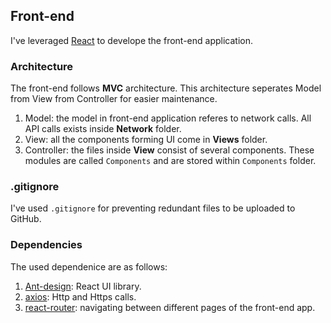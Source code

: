 ## Front-end

I've leveraged [React](https://reactjs.org/) to develope the front-end application.

### Architecture

The front-end follows **MVC** architecture. This architecture seperates Model from View from Controller for easier maintenance.

1. Model: the model in front-end application referes to network calls. All API calls exists inside **Network** folder.
2. View: all the components forming UI come in **Views** folder.
3. Controller: the files inside **View** consist of several components. These modules are called `Components` and are stored within `Components` folder.

### .gitignore

I've used `.gitignore` for preventing redundant files to be uploaded to GitHub.

### Dependencies

The used dependenice are as follows:

1. [Ant-design](https://ant.design/): React UI library.
2. [axios](https://axios-http.com/): Http and Https calls.
3. [react-router](https://github.com/remix-run/react-router): navigating between different pages of the front-end app.
